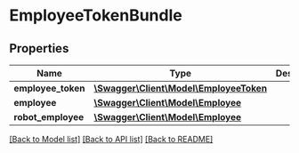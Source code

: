 # EmployeeTokenBundle

## Properties
Name | Type | Description | Notes
------------ | ------------- | ------------- | -------------
**employee_token** | [**\Swagger\Client\Model\EmployeeToken**](EmployeeToken.md) |  | [optional] 
**employee** | [**\Swagger\Client\Model\Employee**](Employee.md) |  | [optional] 
**robot_employee** | [**\Swagger\Client\Model\Employee**](Employee.md) |  | [optional] 

[[Back to Model list]](../README.md#documentation-for-models) [[Back to API list]](../README.md#documentation-for-api-endpoints) [[Back to README]](../README.md)


